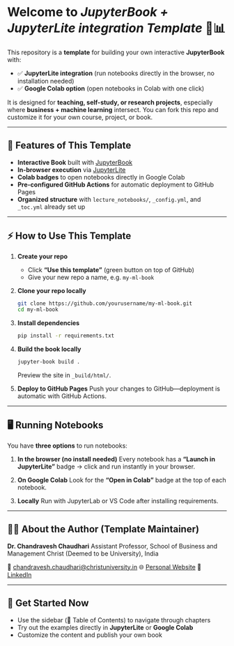# Welcome to *JupyterBook + JupyterLite integration Template* 🚀📊

This repository is a **template** for building your own interactive **JupyterBook** with:

* ✅ **JupyterLite integration** (run notebooks directly in the browser, no installation needed)
* ✅ **Google Colab option** (open notebooks in Colab with one click)

It is designed for **teaching, self-study, or research projects**, especially where **business + machine learning** intersect.
You can fork this repo and customize it for your own course, project, or book.

---

## 📖 Features of This Template

* **Interactive Book** built with [JupyterBook](https://jupyterbook.org)
* **In-browser execution** via [JupyterLite](https://jupyterlite.readthedocs.io/)
* **Colab badges** to open notebooks directly in Google Colab
* **Pre-configured GitHub Actions** for automatic deployment to GitHub Pages
* **Organized structure** with `lecture_notebooks/`, `_config.yml`, and `_toc.yml` already set up

---

## ⚡ How to Use This Template

1. **Create your repo**

   * Click **“Use this template”** (green button on top of GitHub)
   * Give your new repo a name, e.g. `my-ml-book`

2. **Clone your repo locally**

   ```bash
   git clone https://github.com/yourusername/my-ml-book.git
   cd my-ml-book
   ```

3. **Install dependencies**

   ```bash
   pip install -r requirements.txt
   ```

4. **Build the book locally**

   ```bash
   jupyter-book build .
   ```

   Preview the site in `_build/html/`.

5. **Deploy to GitHub Pages**
   Push your changes to GitHub—deployment is automatic with GitHub Actions.

---

## 🖥️ Running Notebooks

You have **three options** to run notebooks:

1. **In the browser (no install needed)**
   Every notebook has a **“Launch in JupyterLite”** badge → click and run instantly in your browser.

2. **On Google Colab**
   Look for the **“Open in Colab”** badge at the top of each notebook.

3. **Locally**
   Run with JupyterLab or VS Code after installing requirements.

---

## 👨‍🏫 About the Author (Template Maintainer)

**Dr. Chandravesh Chaudhari**
Assistant Professor, School of Business and Management
Christ (Deemed to be University), India

📧 [chandravesh.chaudhari@christuniversity.in](mailto:chandravesh.chaudhari@christuniversity.in)
🌐 [Personal Website](https://github.com/chandraveshchaudhari/website)
🔗 [LinkedIn](https://www.linkedin.com/in/chandraveshchaudhari)

---

## 🚀 Get Started Now

* Use the sidebar (📑 Table of Contents) to navigate through chapters
* Try out the examples directly in **JupyterLite** or **Google Colab**
* Customize the content and publish your own book

```{tableofcontents}
```
